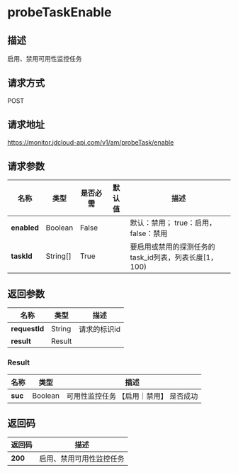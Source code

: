# probeTaskEnable


## 描述
启用、禁用可用性监控任务

## 请求方式
POST

## 请求地址
https://monitor.jdcloud-api.com/v1/am/probeTask/enable


## 请求参数
|名称|类型|是否必需|默认值|描述|
|---|---|---|---|---|
|**enabled**|Boolean|False| |默认：禁用； true：启用，false：禁用|
|**taskId**|String[]|True| |要启用或禁用的探测任务的task_id列表，列表长度[1，100)|


## 返回参数
|名称|类型|描述|
|---|---|---|
|**requestId**|String|请求的标识id|
|**result**|Result| |

### Result
|名称|类型|描述|
|---|---|---|
|**suc**|Boolean|可用性监控任务 【启用｜禁用】 是否成功|

## 返回码
|返回码|描述|
|---|---|
|**200**|启用、禁用可用性监控任务|
